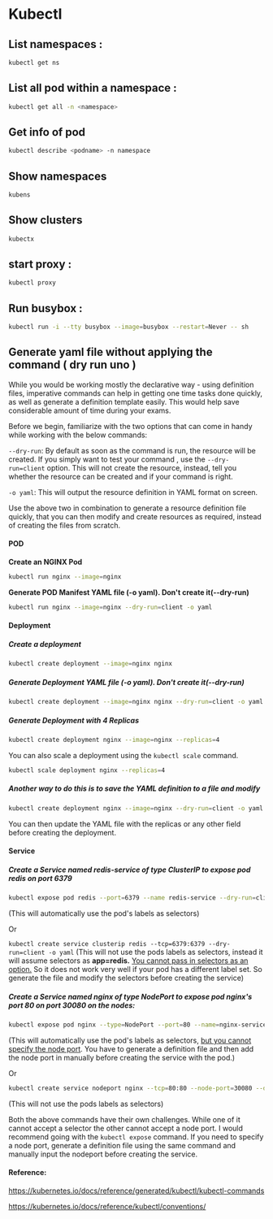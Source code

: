 # Kubectl

## List namespaces :
```bash
kubectl get ns
```

## List all pod within a namespace :
```bash
kubectl get all -n <namespace>
```
## Get info of pod
```bash 
kubectl describe <podname> -n namespace
```
## Show namespaces
```bash
kubens
```
## Show clusters
```bash
kubectx 
```
## start proxy :
```bash
kubectl proxy
```

## Run busybox :
```bash
kubectl run -i --tty busybox --image=busybox --restart=Never -- sh
```



## Generate yaml file without applying the command ( dry run uno )


While you would be working mostly the declarative way - using definition files, imperative commands can help in getting one time tasks done quickly, as well as generate a definition template easily. This would help save considerable amount of time during your exams.

Before we begin, familiarize with the two options that can come in handy while working with the below commands:

`--dry-run`: By default as soon as the command is run, the resource will be created. If you simply want to test your command , use the `--dry-run=client` option. This will not create the resource, instead, tell you whether the resource can be created and if your command is right.

`-o yaml`: This will output the resource definition in YAML format on screen.



Use the above two in combination to generate a resource definition file quickly, that you can then modify and create resources as required, instead of creating the files from scratch.



#### POD

**Create an NGINX Pod**

```bash
kubectl run nginx --image=nginx
```



**Generate POD Manifest YAML file (-o yaml). Don't create it(--dry-run)**

```bash
kubectl run nginx --image=nginx --dry-run=client -o yaml
```



#### Deployment

##### Create a deployment

```bash
kubectl create deployment --image=nginx nginx
```

##### Generate Deployment YAML file (-o yaml). Don't create it(--dry-run)

```bash
kubectl create deployment --image=nginx nginx --dry-run=client -o yaml
```

##### Generate Deployment with 4 Replicas

```bash
kubectl create deployment nginx --image=nginx --replicas=4
```

You can also scale a deployment using the `kubectl scale` command.

```bash
kubectl scale deployment nginx --replicas=4
```

##### Another way to do this is to save the YAML definition to a file and modify

```bash
kubectl create deployment nginx --image=nginx --dry-run=client -o yaml > nginx-deployment.yaml
```



You can then update the YAML file with the replicas or any other field before creating the deployment.

#### Service

##### Create a Service named redis-service of type ClusterIP to expose pod redis on port 6379

```bash
kubectl expose pod redis --port=6379 --name redis-service --dry-run=client -o yaml
```

(This will automatically use the pod's labels as selectors)

Or

`kubectl create service clusterip redis --tcp=6379:6379 --dry-run=client -o yaml` (This will not use the pods labels as selectors, instead it will assume selectors as **app=redis.** [You cannot pass in selectors as an option.](https://github.com/kubernetes/kubernetes/issues/46191) So it does not work very well if your pod has a different label set. So generate the file and modify the selectors before creating the service)



##### Create a Service named nginx of type NodePort to expose pod nginx's port 80 on port 30080 on the nodes:

```bash
kubectl expose pod nginx --type=NodePort --port=80 --name=nginx-service --dry-run=client -o yaml
```

(This will automatically use the pod's labels as selectors, [but you cannot specify the node port](https://github.com/kubernetes/kubernetes/issues/25478). You have to generate a definition file and then add the node port in manually before creating the service with the pod.)

Or

```bash
kubectl create service nodeport nginx --tcp=80:80 --node-port=30080 --dry-run=client -o yaml
```

(This will not use the pods labels as selectors)

Both the above commands have their own challenges. While one of it cannot accept a selector the other cannot accept a node port. I would recommend going with the `kubectl expose` command. If you need to specify a node port, generate a definition file using the same command and manually input the nodeport before creating the service.

#### **Reference:**

https://kubernetes.io/docs/reference/generated/kubectl/kubectl-commands

https://kubernetes.io/docs/reference/kubectl/conventions/